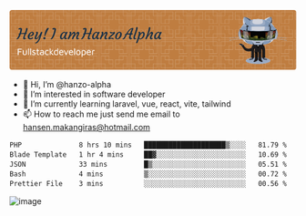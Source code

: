 ![Header](./github-header-image.png)

- 👋 Hi, I’m @hanzo-alpha
- 👀 I’m interested in software developer
- 🌱 I’m currently learning laravel, vue, react, vite, tailwind
- 📫 How to reach me just send me email to hansen.makangiras@hotmail.com 

<!---
hanzo-alpha/hanzo-alpha is a ✨ special ✨ repository because its `README.md` (this file) appears on your GitHub profile.
You can click the Preview link to take a look at your changes.
--->

<!--START_SECTION:waka-->

```txt
PHP              8 hrs 10 mins   ████████████████████▒░░░░   81.79 %
Blade Template   1 hr 4 mins     ██▓░░░░░░░░░░░░░░░░░░░░░░   10.69 %
JSON             33 mins         █▒░░░░░░░░░░░░░░░░░░░░░░░   05.51 %
Bash             4 mins          ▒░░░░░░░░░░░░░░░░░░░░░░░░   00.72 %
Prettier File    3 mins          ░░░░░░░░░░░░░░░░░░░░░░░░░   00.56 %
```

<!--END_SECTION:waka-->

![image](https://github.com/hanzo-alpha/hanzo-alpha/assets/111342797/c4bd2977-6123-4017-8652-6e166259b484)

